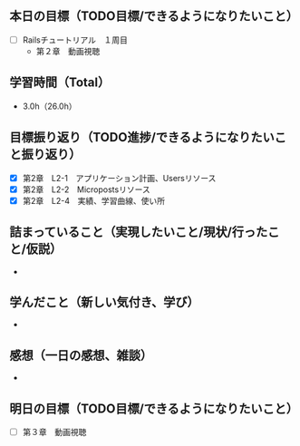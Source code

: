 ## 本日の目標（TODO目標/できるようになりたいこと）
- [ ] Railsチュートリアル　１周目
  - 第２章　動画視聴
　
## 学習時間（Total）
- 3.0h（26.0h）

## 目標振り返り（TODO進捗/できるようになりたいこと振り返り）
- [x] 第2章　L2-1　アプリケーション計画、Usersリソース
- [x] 第2章　L2-2　Micropostsリソース
- [x] 第2章　L2-4　実績、学習曲線、使い所

##  詰まっていること（実現したいこと/現状/行ったこと/仮説）
-

## 学んだこと（新しい気付き、学び）
-

## 感想（一日の感想、雑談）
-

## 明日の目標（TODO目標/できるようになりたいこと）
- [ ] 第３章　動画視聴
